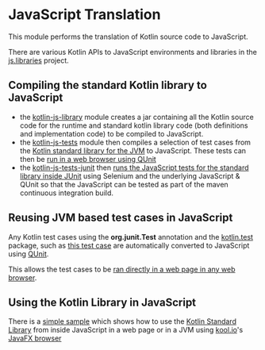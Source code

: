 # JavaScript Translation

This module performs the translation of Kotlin source code to JavaScript.

There are various Kotlin APIs to JavaScript environments and libraries in the [js.libraries](https://github.com/JetBrains/kotlin/tree/master/js/js.libraries/src) project.

## Compiling the standard Kotlin library to JavaScript

* the [kotlin-js-library](https://github.com/JetBrains/kotlin/tree/master/libraries/tools/kotlin-js-library) module creates a jar containing all the Kotlin source code for the runtime and standard kotlin library code (both definitions and implementation code) to be compiled to JavaScript.
* the [kotlin-js-tests](https://github.com/JetBrains/kotlin/tree/master/libraries/tools/kotlin-js-tests) module then compiles a selection of test cases from the [Kotlin standard library for the JVM](https://github.com/JetBrains/kotlin/tree/master/libraries/stdlib) to JavaScript. These tests can then be [run in a web browser using QUnit](https://github.com/JetBrains/kotlin/blob/master/libraries/tools/kotlin-js-tests/ReadMe.md)
* the [kotlin-js-tests-junit](https://github.com/JetBrains/kotlin/tree/master/libraries/tools/kotlin-js-tests-junit) then [runs the JavaScript tests for the standard library inside JUnit](https://github.com/JetBrains/kotlin/blob/master/libraries/tools/kotlin-js-tests-junit/ReadMe.md) using Selenium and the underlying JavaScript & QUnit so that the JavaScript can be tested as part of the maven continuous integration build.

## Reusing JVM based test cases in JavaScript

Any Kotlin test cases using the **org.junit.Test** annotation and the [kotlin.test](http://jetbrains.github.com/kotlin/versions/snapshot/apidocs/kotlin/test/package-summary.html) package, such as [this test case](https://github.com/JetBrains/kotlin/blob/master/libraries/stdlib/test/StringTest.kt#L5) are automatically converted to JavaScript using [QUnit](http://qunitjs.com/).

This allows the test cases to be [ran directly in a web page in any web browser](https://github.com/JetBrains/kotlin/blob/master/libraries/tools/kotlin-js-tests/ReadMe.md).

## Using the Kotlin Library in JavaScript

There is a [simple sample](https://github.com/JetBrains/kotlin/blob/master/libraries/examples/browser-example/ReadMe.md) which shows how to use the [Kotlin Standard Library](http://jetbrains.github.com/kotlin/versions/snapshot/apidocs/index.html) from inside JavaScript in a web page or in a JVM using [kool.io](http://kool.io/)'s [JavaFX browser](https://github.com/koolio/kool/blob/master/samples/kool-template-sample/ReadMe.md)


